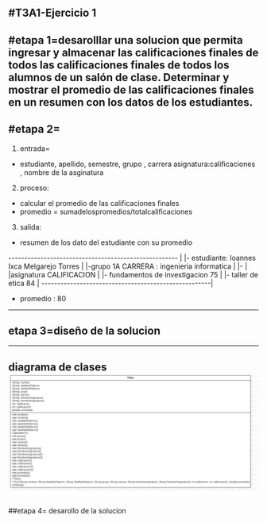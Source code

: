 #T3A1-Ejercicio 1
----------------
#etapa 1=desarolllar una solucion que permita ingresar y almacenar las calificaciones finales de todos las calificaciones finales de todos los alumnos de un salón de clase. Determinar y mostrar el promedio de las calificaciones finales en un resumen con los datos de los
estudiantes.
----------------------------------------------------------------------------------
#etapa 2=
---------------------------------------------------------------------------------------
1. entrada=
- estudiante, apellido, semestre, grupo , carrera 
asignatura:calificaciones , nombre de la asginatura 
2. proceso:
- calcular el promedio de las calificaciones finales
- promedio = sumadelospromedios/totalcalificaciones
3. salida:
- resumen de los dato del estudiante con su promedio

-----------------------------------------------------  |
|- estudiante: Ioannes Ixca Melgarejo Torres         |
|-grupo 1A CARRERA : ingenieria informatica          |
|-                                                   |
|asignatura                             CALIFICACION |
|- fundamentos de investigacion              75      |
|- taller de etica                            84     |
-----------------------------------------------------|
- promedio : 80
---------------------------------------------------------
## etapa 3=diseño de la solucion 
-------------------------------------------------------- 
diagrama de clases
![](https://github.com/MelgarejoTorresIoannesIxca/ioannesixca/blob/main/Menu.png)
--------------------------------------------------------------------------------
##etapa 4= desarollo de la solucion
